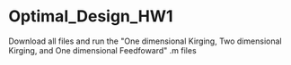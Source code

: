 # Optimal_Design_HW1
Download all files and run the "One dimensional Kirging, Two dimensional Kirging, and One dimensional Feedfoward" .m files
